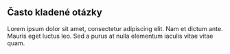 ## Často kladené otázky

Lorem ipsum dolor sit amet, consectetur adipiscing elit. Nam et dictum ante. Mauris eget luctus leo. Sed a purus at nulla elementum iaculis vitae vitae quam.
